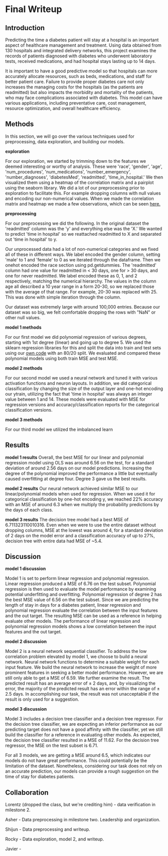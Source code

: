 # Final Writeup

## Introduction
Predicting the time a diabetes patient will stay at a hospital is an important aspect of healthcare management and treatment. Using data obtained from 130 hospitals and integrated delivery networks, this project examines the records of patients diagnosed with diabetes who underwent laboratory tests, received medications, and had hospital stays lasting up to 14 days.

It is important to have a good predictive model so that hospitals can more accurately allocate resources, such as beds, medications, and staff for better patient care. Failure to provide proper diabetes care not only increases the managing costs for the hospitals (as the patients are readmitted) but also impacts the morbidity and mortality of the patients, who may face complications associated with diabetes. This model can have various applications, including preventative care, cost management, resource optimization, and overall healthcare efficiency.

## **Methods**

In this section, we will go over the various techniques used for preprocessing, data exploration, and building our models.

**exploration**

For our exploration, we started by trimming down to the features we deemed interesting or worthy of analysis. These were 'race', 'gender', 'age', 'num_procedures', 'num_medications', 'number_emergency', 'number_diagnoses', 'diabetesMed', 'readmitted', 'time_in_hospital.' We then visualized them using a heatmap of the correlation matrix and a pairplot using the seaborn library. We did a lot of our preprocessing prior to exploration to facilitate this. For example dropping columns with null values and encoding our non-numerical values. When we made the correlation matrix and heatmap we made a few observations, which can be seen [here.](https://colab.research.google.com/drive/1O5QPe9oywuKqfh5coIJUJ67HEC2UzZCR#scrollTo=sL_QoLrghkGQ)
<br>

**preprocessing**

For our preprocessing we did the following. In the original dataset the 'readmitted' column was the 'y' and everything else was the 'X.' We wanted to predict 'time in hospital' so we reattached readmitted to X and separated out 'time in hospital' to y.

Our unprocessed data had a lot of non-numerical categories and we fixed all of these in different ways. We label encoded the gender column, setting 'male' to 1 and 'female' to 0 as we iterated through the dataframe. Then we onehot encoded the race section using pd.getdummies. The 'readmitted' column had one value for readmitted in < 30 days, one for > 30 days, and one for never readmitted. We label encoded these as 0, 1, and 2 respectively, matching the numerical hierarchy. The values in the column age all described a 10 year range in a form 20-30, so we replaced those with the average of that range. For example, 20-30 was replaced with 25. This was done with simple iteration through the column.

Our dataset was extremely large with around 100,000 entries. Because our dataset was so big, we felt comfortable dropping the rows with "NaN" or other null values.
<br>

**model 1 methods**

For our first model we did polynomial regression of various degrees, starting with 1st degree (linear) and going up to degree 5. We used the sklearn regression libraries for this and split the data into train and test sets using our [own code](https://colab.research.google.com/drive/1O5QPe9oywuKqfh5coIJUJ67HEC2UzZCR#scrollTo=jjM6gJUQMW3M&line=4&uniqifier=1) with an 80/20 split. We evaluated and compared these polynomial models using both train MSE and test MSE.

**model 2 methods**

For our second model we used a neural network and tuned it with various activation functions and neuron layouts. In addition, we did categorical classification by changing the size of the output layer and one-hot encoding our ytrain, utilizing the fact that 'time in hospital' was always an integer value between 1 and 14. These models were evaluated with MSE for regression versions and accuracy/classification reports for the categorical classification versions.

**model 3 methods**

For our third model we utilized the imbalanced learn

## Results

**model 1 results**
Overall, the best MSE for our linear and polynomial regression model using OLS was around 6.56 on the test, for a standard deviation of around 2.56 days on our model predictions. Increasing the degree of the polynomial improved the performance a little but eventually caused overfitting at degree four. Degree 3 gave us the best results. 

**model 2 results**
Our neural network achieved similar MSE to our linear/polynomial models when used for regression. When we used it for categorical classification by one-hot encoding y, we reached 22% accuracy with an MSE of around 6.3 when we multiply the probability predictions by the days of each class. 

**model 3 results**
The decision tree model had a best MSE of 6.711323110010316. Even when we were to use the entire dataset without dropping columns, MSE at the lowest was around 4, for a standard deviation of 2 days on the model error and a classification accuracy of up to 27%, decision tree with entire data had MSE of ~5.4.


## Discussion

**model 1 discussion**

Model 1 is set to perform linear regression and polynomial regression. Linear regression produced a MSE of 6.76 on the test subset. Polynomial regression is then used to evaluate the model performance by examining potential underfitting and overfitting. Polynomial regression of degree 2 has the best MSE value of 6.56 on the test subset. Since we are predicting the length of stay in days for a diabetes patient, linear regression and polynomial regression evaluate the correlation between the input features and the out target. The resulting MSE can be used as a reference in helping evaluate other models. The performance of linear regression and polynomial regression models shows a low correlation between the input features and the out target.

**model 2 discussion**

Model 2 is a neural network sequential classifier. To address the low correlation problem elevated by model 1, we choose to build a neural network. Neural network functions to determine a suitable weight for each input feature. We build the neural network to increase the weight of more prominent features in seeking a better model performance. However, we are still only able to get a MSE of 6.59. We further examine the result. The predicted result has an average error of  ± 2 days, and, by visualizing the error, the majority of the predicted result has an error within the range of ± 2.5 days. In accomplishing our task, the result was not unacceptable if the result is only used for a suggestion.

**model 3 discussion**

Model 3 includes a decision tree classifier and a decision tree regressor. For the decision tree classifier, we are expecting an inferior performance as our predicting target does not have a good affinity with the classifier, yet we still build the classifier for a reference in evaluating other models. As expected, the decision tree classifier resulted in a MSE of 11.62. For the decision tree regressor, the MSE on the test subset is 6.71. 

For all 3 models, we are getting a MSE around 6.5, which indicates our models do not have great performance. This could potentially be the limitation of the dataset. Nonetheless, considering our task does not rely on an accurate prediction, our models can provide a rough suggestion on the time of stay for diabetes patients. 

## Collaboration

Lorentz (dropped the class, but we're crediting him) - data verification in milestone 2.

Asher - Data preprocessing in milestone two. Leadership and organization.

Shijun - Data preprocessing and writeup.

Rocky - Data exploration, model 2, and writeup.

Javier - 
